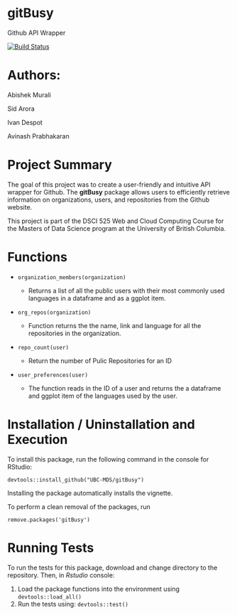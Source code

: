 # gitBusy
Github API Wrapper

[![Build Status](https://travis-ci.org/avinashkz/gitBusy.svg?branch=master)](https://travis-ci.org/avinashkz/gitBusy)

# Authors:

Abishek Murali

Sid Arora

Ivan Despot

Avinash Prabhakaran

# Project Summary

The goal of this project was to create a user-friendly and intuitive API wrapper for Github. The **gitBusy** package allows users to efficiently retrieve information on organizations, users, and repositories from the Github website.

This project is part of the DSCI 525 Web and Cloud Computing Course for the Masters of Data Science program at the University of British Columbia.

# Functions

* `organization_members(organization)`
  * Returns a list of all the public users with their most commonly used languages in a dataframe and as a ggplot item.

* `org_repos(organization)`
  * Function returns the the name, link and language for all the repositories in the organization.

* `repo_count(user)`
  * Return the number of Pulic Repositories for an ID

* `user_preferences(user)`
  * The function reads in the ID of a user and returns the a dataframe and ggplot item of the languages used by the user.


# Installation / Uninstallation and Execution

To install this package, run the following command in the console for RStudio:

`devtools::install_github("UBC-MDS/gitBusy")`

Installing the package automatically installs the vignette.

To perform a clean removal of the packages, run

`remove.packages('gitBusy')`

# Running Tests
To run the tests for this package, download and change directory to the repository.
Then, in _Rstudio_ console:

1. Load the package functions into the environment using `devtools::load_all()`
2. Run the tests using: `devtools::test()`
